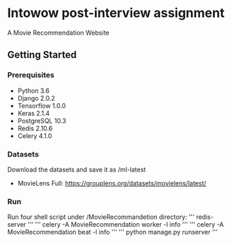 # Intowow post-interview assignment

A Movie Recommendation Website 

## Getting Started
### Prerequisites
  - Python 3.6
  - Django 2.0.2
  - Tensorflow 1.0.0
  - Keras 2.1.4
  - PostgreSQL 10.3
  - Redis 2.10.6
  - Celery 4.1.0
  
### Datasets
  Download the datasets and save it as /ml-latest
  - MovieLens Full: https://grouplens.org/datasets/movielens/latest/
  
### Run
  Run four shell script under /MovieRecommandetion directory:
  '''
    redis-server
  '''
  '''
    celery -A MovieRecommendation worker -l info
  '''
  '''
    celery -A MovieRecommendation beat -l info
  '''
  '''
    python manage.py runserver
  '''
